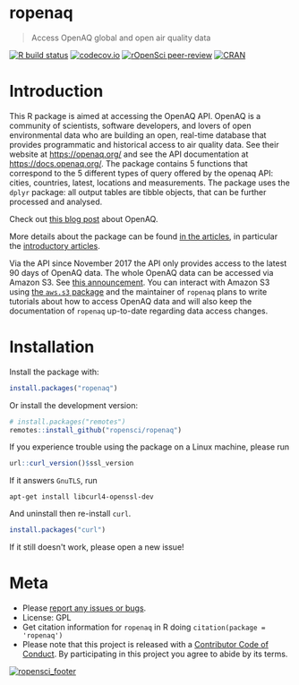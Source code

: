 ropenaq
=======

> Access OpenAQ global and open air quality data

<!-- badges: start -->
  [![R build status](https://github.com/ropensci/ropenaq/workflows/R-CMD-check/badge.svg)](https://github.com/ropensci/ropenaq/actions?query=workflow%3AR-CMD-check)
  [![codecov.io](https://codecov.io/github/ropensci/ropenaq/coverage.svg?branch=master)](https://codecov.io/github/ropensci/Ropenaq?branch=master)
[![rOpenSci peer-review](https://badges.ropensci.org/24_status.svg)](https://github.com/ropensci/software-review/issues/24)
[![CRAN](https://www.r-pkg.org/badges/version/ropenaq)](https://cran.r-project.org/web/packages/ropenaq/index.html)
  <!-- badges: end -->
  
# Introduction

This R package is aimed at accessing the OpenAQ API. OpenAQ is a community of scientists, software developers, and lovers of open environmental data who are building an open, real-time database that provides programmatic and historical access to air quality data. See their website at <https://openaq.org/> and see the API documentation at <https://docs.openaq.org/>. The package contains 5 functions that correspond to the 5 different types of query offered by the openaq API: cities, countries, latest, locations and measurements. The package uses the `dplyr` package: all output tables are tibble objects, that can be further processed and analysed.

Check out [this blog post](https://ropensci.org/blog/blog/2017/02/21/ropenaq) about OpenAQ.

More details about the package can be found [in the articles](http://docs.ropensci.org/ropenaq/articles/index.html), in particular the [introductory articles](https://docs.ropensci.org/ropenaq/articles/ropenaq.html).

Via the API since November 2017 the API only provides access to the latest 90 days of OpenAQ data. The whole OpenAQ data can be accessed via Amazon S3. See [this announcement](https://medium.com/@openaq/changes-to-the-openaq-api-and-how-to-access-the-full-archive-of-data-3324b136da8c). You can interact with Amazon S3 using [the `aws.s3` package]( https://CRAN.R-project.org/package=aws.s3) and the maintainer of `ropenaq` plans to write tutorials about how to access OpenAQ data and will also keep the documentation of `ropenaq` up-to-date regarding data access changes.

# Installation

Install the package with:

```r
install.packages("ropenaq")
```

Or install the development version:

```r
# install.packages("remotes")
remotes::install_github("ropensci/ropenaq")

```

If you experience trouble using the package on a Linux machine, please run

```r
url::curl_version()$ssl_version
```

If it answers `GnuTLS`,  run

```
apt-get install libcurl4-openssl-dev
```

And uninstall then re-install `curl`.

```r
install.packages("curl")
```

If it still doesn't work, please open a new issue!

# Meta

* Please [report any issues or bugs](https://github.com/ropensci/ropenaq/issues).
* License: GPL
* Get citation information for `ropenaq` in R doing `citation(package = 'ropenaq')`
* Please note that this project is released with a [Contributor Code of Conduct](CONDUCT.md). By participating in this project you agree to abide by its terms.

[![ropensci_footer](http://www.ropensci.org/public_images/github_footer.png)](http://ropensci.org)
